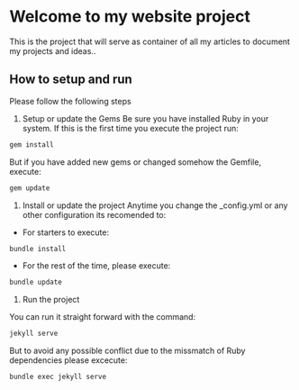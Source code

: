 # Welcome to my website project
This is the project that will serve as container of all my articles to document my projects and ideas..

## How to setup and run
Please follow the following steps

1. Setup or update the Gems
Be sure you have installed Ruby in your system.
If this is the first time you execute the project run:

```bash
gem install
```
But if you have added new gems or changed somehow the Gemfile,
execute:

```bash
gem update
```

1. Install or update the project
Anytime you change the _config.yml or any other configuration its recomended to:

* For starters to execute:

```bash
bundle install
```

* For the rest of the time, please execute:

```bash
bundle update
```

1. Run the project

You can run it straight forward with the command:

```bash
jekyll serve
```

But to avoid any possible conflict due to the missmatch of Ruby dependencies 
please excecute:

```
bundle exec jekyll serve
```

